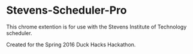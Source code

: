 # Stevens-Scheduler-Pro

This chrome extention is for use with the Stevens Institute of Technology scheduler.

Created for the Spring 2016 Duck Hacks Hackathon.

